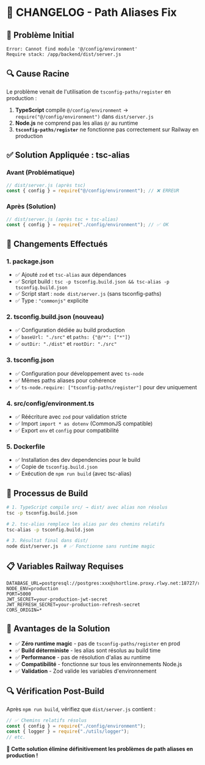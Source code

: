 # 🔧 CHANGELOG - Path Aliases Fix

## 🚨 **Problème Initial**
```
Error: Cannot find module '@/config/environment'
Require stack: /app/backend/dist/server.js
```

## 🔍 **Cause Racine**
Le problème venait de l'utilisation de `tsconfig-paths/register` en production :

1. **TypeScript** compile `@/config/environment` → `require("@/config/environment")` dans `dist/server.js`
2. **Node.js** ne comprend pas les alias `@/` au runtime
3. **`tsconfig-paths/register`** ne fonctionne pas correctement sur Railway en production

## ✅ **Solution Appliquée : tsc-alias**

### **Avant (Problématique)**
```javascript
// dist/server.js (après tsc)
const { config } = require("@/config/environment"); // ❌ ERREUR
```

### **Après (Solution)**
```javascript
// dist/server.js (après tsc + tsc-alias)
const { config } = require("./config/environment"); // ✅ OK
```

## 🔧 **Changements Effectués**

### 1. **package.json**
- ✅ Ajouté `zod` et `tsc-alias` aux dépendances
- ✅ Script build : `tsc -p tsconfig.build.json && tsc-alias -p tsconfig.build.json`
- ✅ Script start : `node dist/server.js` (sans tsconfig-paths)
- ✅ Type : `"commonjs"` explicite

### 2. **tsconfig.build.json** (nouveau)
- ✅ Configuration dédiée au build production
- ✅ `baseUrl: "./src"` et `paths: {"@/*": ["*"]}`
- ✅ `outDir: "./dist"` et `rootDir: "./src"`

### 3. **tsconfig.json**
- ✅ Configuration pour développement avec `ts-node`
- ✅ Mêmes paths aliases pour cohérence
- ✅ `ts-node.require: ["tsconfig-paths/register"]` pour dev uniquement

### 4. **src/config/environment.ts**
- ✅ Réécriture avec `zod` pour validation stricte
- ✅ Import `import * as dotenv` (CommonJS compatible)
- ✅ Export `env` et `config` pour compatibilité

### 5. **Dockerfile**
- ✅ Installation des dev dependencies pour le build
- ✅ Copie de `tsconfig.build.json`
- ✅ Exécution de `npm run build` (avec tsc-alias)

## 🎯 **Processus de Build**

```bash
# 1. TypeScript compile src/ → dist/ avec alias non résolus
tsc -p tsconfig.build.json

# 2. tsc-alias remplace les alias par des chemins relatifs
tsc-alias -p tsconfig.build.json

# 3. Résultat final dans dist/
node dist/server.js  # ✅ Fonctionne sans runtime magic
```

## 📋 **Variables Railway Requises**

```env
DATABASE_URL=postgresql://postgres:xxx@shortline.proxy.rlwy.net:18727/railway
NODE_ENV=production
PORT=5000
JWT_SECRET=your-production-jwt-secret
JWT_REFRESH_SECRET=your-production-refresh-secret
CORS_ORIGIN=*
```

## 🎉 **Avantages de la Solution**

- ✅ **Zéro runtime magic** - pas de `tsconfig-paths/register` en prod
- ✅ **Build déterministe** - les alias sont résolus au build time
- ✅ **Performance** - pas de résolution d'alias au runtime
- ✅ **Compatibilité** - fonctionne sur tous les environnements Node.js
- ✅ **Validation** - Zod valide les variables d'environnement

## 🔍 **Vérification Post-Build**

Après `npm run build`, vérifiez que `dist/server.js` contient :
```javascript
// ✅ Chemins relatifs résolus
const { config } = require("./config/environment");
const { logger } = require("./utils/logger");
// etc.
```

**🚀 Cette solution élimine définitivement les problèmes de path aliases en production !**
